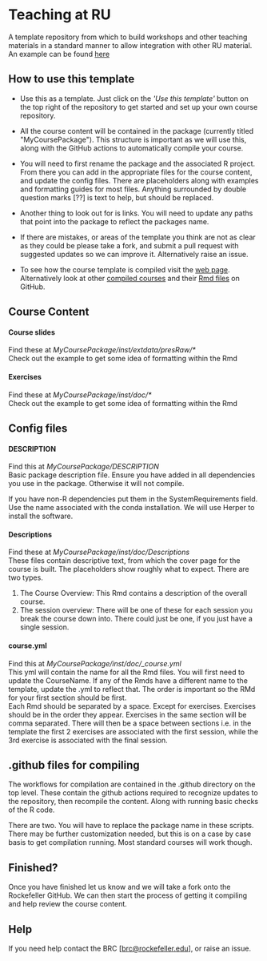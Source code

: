 # Teaching at RU
A template repository from which to build workshops and other teaching materials in a standard manner to allow integration with other RU material. An example can be found [here](https://rockefelleruniversity.github.io/RU_RNAseq/)


## How to use this template

* Use this as a template. Just click on the *'Use this template'* button on the top right of the repository to get started and set up your own course repository.   

* All the course content will be contained in the package (currently titled "MyCoursePackage"). This structure is important as we will use this, along with the GitHub actions to automatically compile your course.  

* You will need to first rename the package and the associated R project. From there you can add in the appropriate files for the course content, and update the config files. There are placeholders along with examples and formatting guides for most files. Anything surrounded by double question marks [??] is text to help, but should be replaced. 

* Another thing to look out for is links. You will need to update any paths that point into the package to reflect the packages name.

* If there are mistakes, or areas of the template you think are not as clear as they could be please take a fork, and submit a pull request with suggested updates so we can improve it. Alternatively raise an issue.

* To see how the course template is compiled visit the [web page](https://rockefelleruniversity.github.io/RU_course_template/). Alternatively look at other [compiled courses](https://rockefelleruniversity.github.io/RU_RNAseq/) and their [Rmd files](https://github.com/RockefellerUniversity/RU_RNAseq/tree/master/rnaseq/inst/extdata/presRaw) on GitHub. 


## Course Content

#### Course slides
Find these at _MyCoursePackage/inst/extdata/presRaw/*_  
Check out the example to get some idea of formatting within the Rmd

#### Exercises
Find these at _MyCoursePackage/inst/doc/*_  
Check out the example to get some idea of formatting within the Rmd

## Config files

#### DESCRIPTION
Find this at *MyCoursePackage/DESCRIPTION*  
Basic package description file. Ensure you have added in all dependencies you use in the package. Otherwise it will not compile. 

If you have non-R dependencies put them in the SystemRequirements field. Use the name associated with the conda installation. We will use Herper to install the software. 

#### Descriptions
Find these at *MyCoursePackage/inst/doc/Descriptions*  
These files contain descriptive text, from which the cover page for the course is built. The placeholders show roughly what to expect. There are two types. 

1. The Course Overview: This Rmd contains a description of the overall course.
2. The session overview: There will be one of these for each session you break the course down into. There could just be one, if you just have a single session. 

#### course.yml
Find this at *MyCoursePackage/inst/doc/_course.yml*  
This yml will contain the name for all the Rmd files.
You will first need to update the CourseName. 
If any of the Rmds have a different name to the template, update the .yml to reflect that. The order is important so the RMd for your first section should be first.   
Each Rmd should be separated by a space. Except for exercises. Exercises should be in the order they appear. Exercises in the same section will be comma separated. There will then be a space between sections i.e. in the template the first 2 exercises are associated with the first session, while the 3rd exercise is associated with the final session. 


## .github files for compiling
The workflows for compilation are contained in the .github directory on the top level. These contain the github actions required to recognize updates to the repository, then recompile the content. Along with running basic checks of the R code. 

There are two. You will have to replace the package name in these scripts. There may be further customization needed, but this is on a case by case basis to get compilation running. Most standard courses will work though. 

## Finished?
Once you have finished let us know and we will take a fork onto the Rockefeller GitHub. We can then start the process of getting it compiling and help review the course content.

## Help
If you need help contact the BRC [brc@rockefeller.edu], or raise an issue. 


